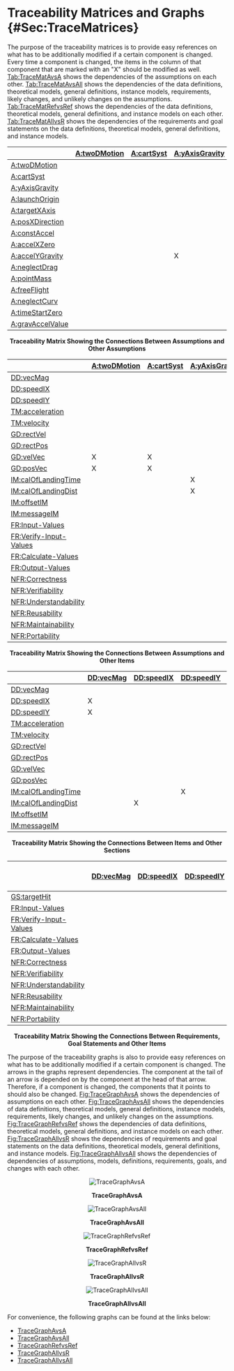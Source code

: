 # Traceability Matrices and Graphs {#Sec:TraceMatrices}

The purpose of the traceability matrices is to provide easy references on what has to be additionally modified if a certain component is changed. Every time a component is changed, the items in the column of that component that are marked with an "X" should be modified as well. [Tab:TraceMatAvsA](./SecTraceMatrices.md#Table:TraceMatAvsA) shows the dependencies of the assumptions on each other. [Tab:TraceMatAvsAll](./SecTraceMatrices.md#Table:TraceMatAvsAll) shows the dependencies of the data definitions, theoretical models, general definitions, instance models, requirements, likely changes, and unlikely changes on the assumptions. [Tab:TraceMatRefvsRef](./SecTraceMatrices.md#Table:TraceMatRefvsRef) shows the dependencies of the data definitions, theoretical models, general definitions, and instance models on each other. [Tab:TraceMatAllvsR](./SecTraceMatrices.md#Table:TraceMatAllvsR) shows the dependencies of the requirements and goal statements on the data definitions, theoretical models, general definitions, and instance models.

<div id="Table:TraceMatAvsA"></div>

|                                                  |[A:twoDMotion](./SecAssumps.md#twoDMotion)|[A:cartSyst](./SecAssumps.md#cartSyst)|[A:yAxisGravity](./SecAssumps.md#yAxisGravity)|[A:launchOrigin](./SecAssumps.md#launchOrigin)|[A:targetXAxis](./SecAssumps.md#targetXAxis)|[A:posXDirection](./SecAssumps.md#posXDirection)|[A:constAccel](./SecAssumps.md#constAccel)|[A:accelXZero](./SecAssumps.md#accelXZero)|[A:accelYGravity](./SecAssumps.md#accelYGravity)|[A:neglectDrag](./SecAssumps.md#neglectDrag)|[A:pointMass](./SecAssumps.md#pointMass)|[A:freeFlight](./SecAssumps.md#freeFlight)|[A:neglectCurv](./SecAssumps.md#neglectCurv)|[A:timeStartZero](./SecAssumps.md#timeStartZero)|[A:gravAccelValue](./SecAssumps.md#gravAccelValue)|
|:-------------------------------------------------|:-----------------------------------------|:-------------------------------------|:---------------------------------------------|:---------------------------------------------|:-------------------------------------------|:-----------------------------------------------|:-----------------------------------------|:-----------------------------------------|:-----------------------------------------------|:-------------------------------------------|:---------------------------------------|:-----------------------------------------|:-------------------------------------------|:-----------------------------------------------|:-------------------------------------------------|
|[A:twoDMotion](./SecAssumps.md#twoDMotion)        |                                          |                                      |                                              |                                              |                                            |                                                |                                          |                                          |                                                |                                            |                                        |                                          |                                            |                                                |                                                  |
|[A:cartSyst](./SecAssumps.md#cartSyst)            |                                          |                                      |                                              |                                              |                                            |                                                |                                          |                                          |                                                |                                            |                                        |                                          |X                                           |                                                |                                                  |
|[A:yAxisGravity](./SecAssumps.md#yAxisGravity)    |                                          |                                      |                                              |                                              |                                            |                                                |                                          |                                          |                                                |                                            |                                        |                                          |                                            |                                                |                                                  |
|[A:launchOrigin](./SecAssumps.md#launchOrigin)    |                                          |                                      |                                              |                                              |                                            |                                                |                                          |                                          |                                                |                                            |                                        |                                          |                                            |                                                |                                                  |
|[A:targetXAxis](./SecAssumps.md#targetXAxis)      |                                          |                                      |                                              |                                              |                                            |                                                |                                          |                                          |                                                |                                            |                                        |                                          |X                                           |                                                |                                                  |
|[A:posXDirection](./SecAssumps.md#posXDirection)  |                                          |                                      |                                              |                                              |                                            |                                                |                                          |                                          |                                                |                                            |                                        |                                          |                                            |                                                |                                                  |
|[A:constAccel](./SecAssumps.md#constAccel)        |                                          |                                      |                                              |                                              |                                            |                                                |                                          |X                                         |X                                               |X                                           |                                        |X                                         |                                            |                                                |                                                  |
|[A:accelXZero](./SecAssumps.md#accelXZero)        |                                          |                                      |                                              |                                              |                                            |                                                |                                          |                                          |                                                |                                            |                                        |                                          |                                            |                                                |                                                  |
|[A:accelYGravity](./SecAssumps.md#accelYGravity)  |                                          |                                      |X                                             |                                              |                                            |                                                |                                          |                                          |                                                |                                            |                                        |                                          |                                            |                                                |                                                  |
|[A:neglectDrag](./SecAssumps.md#neglectDrag)      |                                          |                                      |                                              |                                              |                                            |                                                |                                          |                                          |                                                |                                            |                                        |                                          |                                            |                                                |                                                  |
|[A:pointMass](./SecAssumps.md#pointMass)          |                                          |                                      |                                              |                                              |                                            |                                                |                                          |                                          |                                                |                                            |                                        |                                          |                                            |                                                |                                                  |
|[A:freeFlight](./SecAssumps.md#freeFlight)        |                                          |                                      |                                              |                                              |                                            |                                                |                                          |                                          |                                                |                                            |                                        |                                          |                                            |                                                |                                                  |
|[A:neglectCurv](./SecAssumps.md#neglectCurv)      |                                          |                                      |                                              |                                              |                                            |                                                |                                          |                                          |                                                |                                            |                                        |                                          |                                            |                                                |                                                  |
|[A:timeStartZero](./SecAssumps.md#timeStartZero)  |                                          |                                      |                                              |                                              |                                            |                                                |                                          |                                          |                                                |                                            |                                        |                                          |                                            |                                                |                                                  |
|[A:gravAccelValue](./SecAssumps.md#gravAccelValue)|                                          |                                      |                                              |                                              |                                            |                                                |                                          |                                          |                                                |                                            |                                        |                                          |                                            |                                                |                                                  |

**<p align="center">Traceability Matrix Showing the Connections Between Assumptions and Other Assumptions</p>**

<div id="Table:TraceMatAvsAll"></div>

|                                                      |[A:twoDMotion](./SecAssumps.md#twoDMotion)|[A:cartSyst](./SecAssumps.md#cartSyst)|[A:yAxisGravity](./SecAssumps.md#yAxisGravity)|[A:launchOrigin](./SecAssumps.md#launchOrigin)|[A:targetXAxis](./SecAssumps.md#targetXAxis)|[A:posXDirection](./SecAssumps.md#posXDirection)|[A:constAccel](./SecAssumps.md#constAccel)|[A:accelXZero](./SecAssumps.md#accelXZero)|[A:accelYGravity](./SecAssumps.md#accelYGravity)|[A:neglectDrag](./SecAssumps.md#neglectDrag)|[A:pointMass](./SecAssumps.md#pointMass)|[A:freeFlight](./SecAssumps.md#freeFlight)|[A:neglectCurv](./SecAssumps.md#neglectCurv)|[A:timeStartZero](./SecAssumps.md#timeStartZero)|[A:gravAccelValue](./SecAssumps.md#gravAccelValue)|
|:-----------------------------------------------------|:-----------------------------------------|:-------------------------------------|:---------------------------------------------|:---------------------------------------------|:-------------------------------------------|:-----------------------------------------------|:-----------------------------------------|:-----------------------------------------|:-----------------------------------------------|:-------------------------------------------|:---------------------------------------|:-----------------------------------------|:-------------------------------------------|:-----------------------------------------------|:-------------------------------------------------|
|[DD:vecMag](./SecDDs.md#DD:vecMag)                    |                                          |                                      |                                              |                                              |                                            |                                                |                                          |                                          |                                                |                                            |                                        |                                          |                                            |                                                |                                                  |
|[DD:speedIX](./SecDDs.md#DD:speedIX)                  |                                          |                                      |                                              |                                              |                                            |                                                |                                          |                                          |                                                |                                            |                                        |                                          |                                            |                                                |                                                  |
|[DD:speedIY](./SecDDs.md#DD:speedIY)                  |                                          |                                      |                                              |                                              |                                            |                                                |                                          |                                          |                                                |                                            |                                        |                                          |                                            |                                                |                                                  |
|[TM:acceleration](./SecTMs.md#TM:acceleration)        |                                          |                                      |                                              |                                              |                                            |                                                |                                          |                                          |                                                |                                            |                                        |                                          |                                            |                                                |                                                  |
|[TM:velocity](./SecTMs.md#TM:velocity)                |                                          |                                      |                                              |                                              |                                            |                                                |                                          |                                          |                                                |                                            |                                        |                                          |                                            |                                                |                                                  |
|[GD:rectVel](./SecGDs.md#GD:rectVel)                  |                                          |                                      |                                              |                                              |                                            |                                                |                                          |                                          |                                                |                                            |X                                       |                                          |                                            |X                                               |                                                  |
|[GD:rectPos](./SecGDs.md#GD:rectPos)                  |                                          |                                      |                                              |                                              |                                            |                                                |                                          |                                          |                                                |                                            |X                                       |                                          |                                            |X                                               |                                                  |
|[GD:velVec](./SecGDs.md#GD:velVec)                    |X                                         |X                                     |                                              |                                              |                                            |                                                |X                                         |                                          |                                                |                                            |                                        |                                          |                                            |X                                               |                                                  |
|[GD:posVec](./SecGDs.md#GD:posVec)                    |X                                         |X                                     |                                              |                                              |                                            |                                                |X                                         |                                          |                                                |                                            |                                        |                                          |                                            |X                                               |                                                  |
|[IM:calOfLandingTime](./SecIMs.md#IM:calOfLandingTime)|                                          |                                      |X                                             |X                                             |X                                           |X                                               |                                          |                                          |X                                               |                                            |                                        |                                          |                                            |X                                               |X                                                 |
|[IM:calOfLandingDist](./SecIMs.md#IM:calOfLandingDist)|                                          |                                      |X                                             |X                                             |                                            |X                                               |                                          |X                                         |                                                |                                            |                                        |                                          |                                            |                                                |X                                                 |
|[IM:offsetIM](./SecIMs.md#IM:offsetIM)                |                                          |                                      |                                              |                                              |                                            |X                                               |                                          |                                          |                                                |                                            |                                        |                                          |                                            |                                                |                                                  |
|[IM:messageIM](./SecIMs.md#IM:messageIM)              |                                          |                                      |                                              |                                              |                                            |X                                               |                                          |                                          |                                                |                                            |                                        |                                          |                                            |                                                |                                                  |
|[FR:Input-Values](./SecFRs.md#inputValues)            |                                          |                                      |                                              |                                              |                                            |                                                |                                          |                                          |                                                |                                            |                                        |                                          |                                            |                                                |                                                  |
|[FR:Verify-Input-Values](./SecFRs.md#verifyInVals)    |                                          |                                      |                                              |                                              |                                            |                                                |                                          |                                          |                                                |                                            |                                        |                                          |                                            |                                                |                                                  |
|[FR:Calculate-Values](./SecFRs.md#calcValues)         |                                          |                                      |                                              |                                              |                                            |                                                |                                          |                                          |                                                |                                            |                                        |                                          |                                            |                                                |                                                  |
|[FR:Output-Values](./SecFRs.md#outputValues)          |                                          |                                      |                                              |                                              |                                            |                                                |                                          |                                          |                                                |                                            |                                        |                                          |                                            |                                                |                                                  |
|[NFR:Correctness](./SecNFRs.md#correct)               |                                          |                                      |                                              |                                              |                                            |                                                |                                          |                                          |                                                |                                            |                                        |                                          |                                            |                                                |                                                  |
|[NFR:Verifiability](./SecNFRs.md#verifiable)          |                                          |                                      |                                              |                                              |                                            |                                                |                                          |                                          |                                                |                                            |                                        |                                          |                                            |                                                |                                                  |
|[NFR:Understandability](./SecNFRs.md#understandable)  |                                          |                                      |                                              |                                              |                                            |                                                |                                          |                                          |                                                |                                            |                                        |                                          |                                            |                                                |                                                  |
|[NFR:Reusability](./SecNFRs.md#reusable)              |                                          |                                      |                                              |                                              |                                            |                                                |                                          |                                          |                                                |                                            |                                        |                                          |                                            |                                                |                                                  |
|[NFR:Maintainability](./SecNFRs.md#maintainable)      |                                          |                                      |                                              |                                              |                                            |                                                |                                          |                                          |                                                |                                            |                                        |                                          |                                            |                                                |                                                  |
|[NFR:Portability](./SecNFRs.md#portable)              |                                          |                                      |                                              |                                              |                                            |                                                |                                          |                                          |                                                |                                            |                                        |                                          |                                            |                                                |                                                  |

**<p align="center">Traceability Matrix Showing the Connections Between Assumptions and Other Items</p>**

<div id="Table:TraceMatRefvsRef"></div>

|                                                      |[DD:vecMag](./SecDDs.md#DD:vecMag)|[DD:speedIX](./SecDDs.md#DD:speedIX)|[DD:speedIY](./SecDDs.md#DD:speedIY)|[TM:acceleration](./SecTMs.md#TM:acceleration)|[TM:velocity](./SecTMs.md#TM:velocity)|[GD:rectVel](./SecGDs.md#GD:rectVel)|[GD:rectPos](./SecGDs.md#GD:rectPos)|[GD:velVec](./SecGDs.md#GD:velVec)|[GD:posVec](./SecGDs.md#GD:posVec)|[IM:calOfLandingTime](./SecIMs.md#IM:calOfLandingTime)|[IM:calOfLandingDist](./SecIMs.md#IM:calOfLandingDist)|[IM:offsetIM](./SecIMs.md#IM:offsetIM)|[IM:messageIM](./SecIMs.md#IM:messageIM)|
|:-----------------------------------------------------|:---------------------------------|:-----------------------------------|:-----------------------------------|:---------------------------------------------|:-------------------------------------|:-----------------------------------|:-----------------------------------|:---------------------------------|:---------------------------------|:-----------------------------------------------------|:-----------------------------------------------------|:-------------------------------------|:---------------------------------------|
|[DD:vecMag](./SecDDs.md#DD:vecMag)                    |                                  |                                    |                                    |                                              |                                      |                                    |                                    |                                  |                                  |                                                      |                                                      |                                      |                                        |
|[DD:speedIX](./SecDDs.md#DD:speedIX)                  |X                                 |                                    |                                    |                                              |                                      |                                    |                                    |                                  |                                  |                                                      |                                                      |                                      |                                        |
|[DD:speedIY](./SecDDs.md#DD:speedIY)                  |X                                 |                                    |                                    |                                              |                                      |                                    |                                    |                                  |                                  |                                                      |                                                      |                                      |                                        |
|[TM:acceleration](./SecTMs.md#TM:acceleration)        |                                  |                                    |                                    |                                              |                                      |                                    |                                    |                                  |                                  |                                                      |                                                      |                                      |                                        |
|[TM:velocity](./SecTMs.md#TM:velocity)                |                                  |                                    |                                    |                                              |                                      |                                    |                                    |                                  |                                  |                                                      |                                                      |                                      |                                        |
|[GD:rectVel](./SecGDs.md#GD:rectVel)                  |                                  |                                    |                                    |X                                             |                                      |                                    |                                    |                                  |                                  |                                                      |                                                      |                                      |                                        |
|[GD:rectPos](./SecGDs.md#GD:rectPos)                  |                                  |                                    |                                    |                                              |X                                     |X                                   |                                    |                                  |                                  |                                                      |                                                      |                                      |                                        |
|[GD:velVec](./SecGDs.md#GD:velVec)                    |                                  |                                    |                                    |                                              |                                      |X                                   |                                    |                                  |                                  |                                                      |                                                      |                                      |                                        |
|[GD:posVec](./SecGDs.md#GD:posVec)                    |                                  |                                    |                                    |                                              |                                      |                                    |X                                   |                                  |                                  |                                                      |                                                      |                                      |                                        |
|[IM:calOfLandingTime](./SecIMs.md#IM:calOfLandingTime)|                                  |                                    |X                                   |                                              |                                      |                                    |                                    |                                  |X                                 |                                                      |                                                      |                                      |                                        |
|[IM:calOfLandingDist](./SecIMs.md#IM:calOfLandingDist)|                                  |X                                   |                                    |                                              |                                      |                                    |                                    |                                  |X                                 |X                                                     |                                                      |                                      |                                        |
|[IM:offsetIM](./SecIMs.md#IM:offsetIM)                |                                  |                                    |                                    |                                              |                                      |                                    |                                    |                                  |                                  |                                                      |X                                                     |                                      |                                        |
|[IM:messageIM](./SecIMs.md#IM:messageIM)              |                                  |                                    |                                    |                                              |                                      |                                    |                                    |                                  |                                  |                                                      |                                                      |X                                     |                                        |

**<p align="center">Traceability Matrix Showing the Connections Between Items and Other Sections</p>**

<div id="Table:TraceMatAllvsR"></div>

|                                                    |[DD:vecMag](./SecDDs.md#DD:vecMag)|[DD:speedIX](./SecDDs.md#DD:speedIX)|[DD:speedIY](./SecDDs.md#DD:speedIY)|[TM:acceleration](./SecTMs.md#TM:acceleration)|[TM:velocity](./SecTMs.md#TM:velocity)|[GD:rectVel](./SecGDs.md#GD:rectVel)|[GD:rectPos](./SecGDs.md#GD:rectPos)|[GD:velVec](./SecGDs.md#GD:velVec)|[GD:posVec](./SecGDs.md#GD:posVec)|[IM:calOfLandingTime](./SecIMs.md#IM:calOfLandingTime)|[IM:calOfLandingDist](./SecIMs.md#IM:calOfLandingDist)|[IM:offsetIM](./SecIMs.md#IM:offsetIM)|[IM:messageIM](./SecIMs.md#IM:messageIM)|[FR:Input-Values](./SecFRs.md#inputValues)|[FR:Verify-Input-Values](./SecFRs.md#verifyInVals)|[FR:Calculate-Values](./SecFRs.md#calcValues)|[FR:Output-Values](./SecFRs.md#outputValues)|[NFR:Correctness](./SecNFRs.md#correct)|[NFR:Verifiability](./SecNFRs.md#verifiable)|[NFR:Understandability](./SecNFRs.md#understandable)|[NFR:Reusability](./SecNFRs.md#reusable)|[NFR:Maintainability](./SecNFRs.md#maintainable)|[NFR:Portability](./SecNFRs.md#portable)|
|:---------------------------------------------------|:---------------------------------|:-----------------------------------|:-----------------------------------|:---------------------------------------------|:-------------------------------------|:-----------------------------------|:-----------------------------------|:---------------------------------|:---------------------------------|:-----------------------------------------------------|:-----------------------------------------------------|:-------------------------------------|:---------------------------------------|:-----------------------------------------|:-------------------------------------------------|:--------------------------------------------|:-------------------------------------------|:--------------------------------------|:-------------------------------------------|:---------------------------------------------------|:---------------------------------------|:-----------------------------------------------|:---------------------------------------|
|[GS:targetHit](./SecGoalStmt.md#targetHit)          |                                  |                                    |                                    |                                              |                                      |                                    |                                    |                                  |                                  |                                                      |                                                      |                                      |                                        |                                          |                                                  |                                             |                                            |                                       |                                            |                                                    |                                        |                                                |                                        |
|[FR:Input-Values](./SecFRs.md#inputValues)          |                                  |                                    |                                    |                                              |                                      |                                    |                                    |                                  |                                  |                                                      |                                                      |                                      |                                        |                                          |                                                  |                                             |                                            |                                       |                                            |                                                    |                                        |                                                |                                        |
|[FR:Verify-Input-Values](./SecFRs.md#verifyInVals)  |                                  |                                    |                                    |                                              |                                      |                                    |                                    |                                  |                                  |                                                      |                                                      |                                      |                                        |                                          |                                                  |                                             |                                            |                                       |                                            |                                                    |                                        |                                                |                                        |
|[FR:Calculate-Values](./SecFRs.md#calcValues)       |                                  |                                    |                                    |                                              |                                      |                                    |                                    |                                  |                                  |X                                                     |X                                                     |X                                     |X                                       |                                          |                                                  |                                             |                                            |                                       |                                            |                                                    |                                        |                                                |                                        |
|[FR:Output-Values](./SecFRs.md#outputValues)        |                                  |                                    |                                    |                                              |                                      |                                    |                                    |                                  |                                  |X                                                     |                                                      |X                                     |X                                       |                                          |                                                  |                                             |                                            |                                       |                                            |                                                    |                                        |                                                |                                        |
|[NFR:Correctness](./SecNFRs.md#correct)             |                                  |                                    |                                    |                                              |                                      |                                    |                                    |                                  |                                  |                                                      |                                                      |                                      |                                        |                                          |                                                  |                                             |                                            |                                       |                                            |                                                    |                                        |                                                |                                        |
|[NFR:Verifiability](./SecNFRs.md#verifiable)        |                                  |                                    |                                    |                                              |                                      |                                    |                                    |                                  |                                  |                                                      |                                                      |                                      |                                        |                                          |                                                  |                                             |                                            |                                       |                                            |                                                    |                                        |                                                |                                        |
|[NFR:Understandability](./SecNFRs.md#understandable)|                                  |                                    |                                    |                                              |                                      |                                    |                                    |                                  |                                  |                                                      |                                                      |                                      |                                        |                                          |                                                  |                                             |                                            |                                       |                                            |                                                    |                                        |                                                |                                        |
|[NFR:Reusability](./SecNFRs.md#reusable)            |                                  |                                    |                                    |                                              |                                      |                                    |                                    |                                  |                                  |                                                      |                                                      |                                      |                                        |                                          |                                                  |                                             |                                            |                                       |                                            |                                                    |                                        |                                                |                                        |
|[NFR:Maintainability](./SecNFRs.md#maintainable)    |                                  |                                    |                                    |                                              |                                      |                                    |                                    |                                  |                                  |                                                      |                                                      |                                      |                                        |                                          |                                                  |                                             |                                            |                                       |                                            |                                                    |                                        |                                                |                                        |
|[NFR:Portability](./SecNFRs.md#portable)            |                                  |                                    |                                    |                                              |                                      |                                    |                                    |                                  |                                  |                                                      |                                                      |                                      |                                        |                                          |                                                  |                                             |                                            |                                       |                                            |                                                    |                                        |                                                |                                        |

**<p align="center">Traceability Matrix Showing the Connections Between Requirements, Goal Statements and Other Items</p>**

The purpose of the traceability graphs is also to provide easy references on what has to be additionally modified if a certain component is changed. The arrows in the graphs represent dependencies. The component at the tail of an arrow is depended on by the component at the head of that arrow. Therefore, if a component is changed, the components that it points to should also be changed. [Fig:TraceGraphAvsA](./SecTraceMatrices.md#Figure:TraceGraphAvsA) shows the dependencies of assumptions on each other. [Fig:TraceGraphAvsAll](./SecTraceMatrices.md#Figure:TraceGraphAvsAll) shows the dependencies of data definitions, theoretical models, general definitions, instance models, requirements, likely changes, and unlikely changes on the assumptions. [Fig:TraceGraphRefvsRef](./SecTraceMatrices.md#Figure:TraceGraphRefvsRef) shows the dependencies of data definitions, theoretical models, general definitions, and instance models on each other. [Fig:TraceGraphAllvsR](./SecTraceMatrices.md#Figure:TraceGraphAllvsR) shows the dependencies of requirements and goal statements on the data definitions, theoretical models, general definitions, and instance models. [Fig:TraceGraphAllvsAll](./SecTraceMatrices.md#Figure:TraceGraphAllvsAll) shows the dependencies of dependencies of assumptions, models, definitions, requirements, goals, and changes with each other.

<div id="Figure:TraceGraphAvsA" align="center" >

![TraceGraphAvsA](./assets/avsa.svg)

**TraceGraphAvsA**

</div>

<div id="Figure:TraceGraphAvsAll" align="center" >

![TraceGraphAvsAll](./assets/avsall.svg)

**TraceGraphAvsAll**

</div>

<div id="Figure:TraceGraphRefvsRef" align="center" >

![TraceGraphRefvsRef](./assets/refvsref.svg)

**TraceGraphRefvsRef**

</div>

<div id="Figure:TraceGraphAllvsR" align="center" >

![TraceGraphAllvsR](./assets/allvsr.svg)

**TraceGraphAllvsR**

</div>

<div id="Figure:TraceGraphAllvsAll" align="center" >

![TraceGraphAllvsAll](./assets/allvsall.svg)

**TraceGraphAllvsAll**

</div>

For convenience, the following graphs can be found at the links below:

- [TraceGraphAvsA](../../../../traceygraphs/projectile/avsa.svg)
- [TraceGraphAvsAll](../../../../traceygraphs/projectile/avsall.svg)
- [TraceGraphRefvsRef](../../../../traceygraphs/projectile/refvsref.svg)
- [TraceGraphAllvsR](../../../../traceygraphs/projectile/allvsr.svg)
- [TraceGraphAllvsAll](../../../../traceygraphs/projectile/allvsall.svg)
